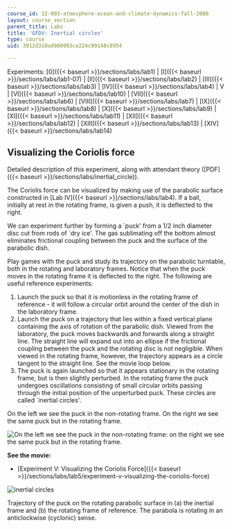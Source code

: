 ```yaml
---
course_id: 12-003-atmosphere-ocean-and-climate-dynamics-fall-2008
layout: course_section
parent_title: Labs
title: 'GFDV: Inertial circles'
type: course
uid: 3912d310ad980993ce224c99148c8954

---
```


Experiments: [0]({{< baseurl >}}/sections/labs/lab1) | [I]({{< baseurl >}}/sections/labs/lab1-07) | [II]({{< baseurl >}}/sections/labs/lab2) | [III]({{< baseurl >}}/sections/labs/lab3) | [IV]({{< baseurl >}}/sections/labs/lab4) | V | [VI]({{< baseurl >}}/sections/labs/lab10) | [VII]({{< baseurl >}}/sections/labs/lab6) | [VIII]({{< baseurl >}}/sections/labs/lab7) | [IX]({{< baseurl >}}/sections/labs/lab8) | [X]({{< baseurl >}}/sections/labs/lab9) | [XI]({{< baseurl >}}/sections/labs/lab11) | [XII]({{< baseurl >}}/sections/labs/lab12) | [XIII]({{< baseurl >}}/sections/labs/lab13) | [XIV]({{< baseurl >}}/sections/labs/lab14)

Visualizing the Coriolis force
------------------------------

Detailed description of this experiment, along with attendant theory ([PDF]({{< baseurl >}}/sections/labs/inertial_circle)).

The Coriolis force can be visualized by making use of the parabolic surface constructed in [Lab IV]({{< baseurl >}}/sections/labs/lab4). If a ball, initially at rest in the rotating frame, is given a push, it is deflected to the right.

We can experiment further by forming a &grave;puck' from a 1/2 inch diameter disc cut from rods of &grave;dry ice'. The gas sublimating off the bottom almost eliminates frictional coupling between the puck and the surface of the parabolic dish.

Play games with the puck and study its trajectory on the parabolic turntable, both in the rotating and laboratory frames. Notice that when the puck moves in the rotating frame it is deflected to the right. The following are useful reference experiments:

1.  Launch the puck so that it is motionless in the rotating frame of reference - it will follow a circular orbit around the center of the dish in the laboratory frame.
2.  Launch the puck on a trajectory that lies within a fixed vertical plane containing the axis of rotation of the parabolic dish. Viewed from the laboratory, the puck moves backwards and forwards along a straight line. The straight line will expand out into an ellipse if the frictional coupling between the puck and the rotating disc is not negligible. When viewed in the rotating frame, however, the trajectory appears as a circle tangent to the straight line. See the movie loop below.
3.  The puck is again launched so that it appears stationary in the rotating frame, but is then slightly perturbed. In the rotating frame the puck undergoes oscillations consisting of small circular orbits passing through the initial position of the unperturbed puck. These circles are called &grave;inertial circles'.

On the left we see the puck in the non-rotating frame. On the right we see the same puck but in the rotating frame.

![On the left we see the puck in the non-rotating frame: on the right we see the same puck but in the rotating frame.](/courses/earth-atmospheric-and-planetary-sciences/12-003-atmosphere-ocean-and-climate-dynamics-fall-2008/labs/still2circle.jpg)

**See the movie:**

*   [Experiment V: Visualizing the Coriolis Force]({{< baseurl >}}/sections/labs/lab5/experiment-v-visualizing-the-coriolis-force)

![inertial circles](/courses/earth-atmospheric-and-planetary-sciences/12-003-atmosphere-ocean-and-climate-dynamics-fall-2008/labs/inertial_circles.jpg)

Trajectory of the puck on the rotating parabolic surface in (a) the inertial frame and (b) the rotating frame of reference. The parabola is rotating in an anticlockwise (cyclonic) sense.